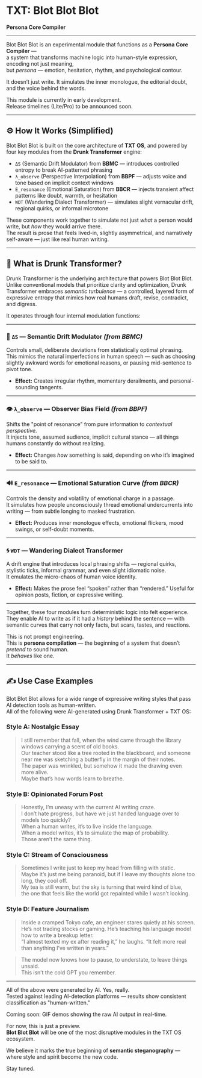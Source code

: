 # TXT: Blot Blot Blot

**Persona Core Compiler**

---

Blot Blot Blot is an experimental module that functions as a **Persona Core Compiler** —  
a system that transforms machine logic into human-style expression, encoding not just meaning,  
but *persona* — emotion, hesitation, rhythm, and psychological contour.

It doesn’t just write. It simulates the inner monologue, the editorial doubt, and the voice behind the words.

This module is currently in early development.  
Release timelines (Lite/Pro) to be announced soon.

---

## ⚙️ How It Works (Simplified)

Blot Blot Blot is built on the core architecture of **TXT OS**, and powered by four key modules from the **Drunk Transformer** engine:

- `ΔS` (Semantic Drift Modulator) from **BBMC** — introduces controlled entropy to break AI-patterned phrasing
- `λ_observe` (Perspective Interpolation) from **BBPF** — adjusts voice and tone based on implicit context windows
- `E_resonance` (Emotional Saturation) from **BBCR** — injects transient affect patterns like doubt, warmth, or hesitation
- `WDT` (Wandering Dialect Transformer) — simulates slight vernacular drift, regional quirks, or informal microtone

These components work together to simulate not just *what* a person would write, but *how* they would arrive there.  
The result is prose that feels lived-in, slightly asymmetrical, and narratively self-aware — just like real human writing.

---

## 🧠 What is Drunk Transformer?

Drunk Transformer is the underlying architecture that powers Blot Blot Blot.  
Unlike conventional models that prioritize clarity and optimization, Drunk Transformer embraces *semantic turbulence* — a controlled, layered form of expressive entropy that mimics how real humans draft, revise, contradict, and digress.

It operates through four internal modulation functions:

---

### 🧩 `ΔS` — Semantic Drift Modulator *(from BBMC)*  
Controls small, deliberate deviations from statistically optimal phrasing.  
This mimics the natural imperfections in human speech — such as choosing slightly awkward words for emotional reasons, or pausing mid-sentence to pivot tone.

- **Effect:** Creates irregular rhythm, momentary derailments, and personal-sounding tangents.

---

### 👁️ `λ_observe` — Observer Bias Field *(from BBPF)*  
Shifts the "point of resonance" from pure information to *contextual perspective*.  
It injects tone, assumed audience, implicit cultural stance — all things humans constantly do without realizing.

- **Effect:** Changes *how* something is said, depending on who it’s imagined to be said to.

---

### 🔊 `E_resonance` — Emotional Saturation Curve *(from BBCR)*  
Controls the density and volatility of emotional charge in a passage.  
It simulates how people unconsciously thread emotional undercurrents into writing — from subtle longing to masked frustration.

- **Effect:** Produces inner monologue effects, emotional flickers, mood swings, or self-doubt moments.

---

### 🌀 `WDT` — Wandering Dialect Transformer  
A drift engine that introduces local phrasing shifts — regional quirks, stylistic ticks, informal grammar, and even slight idiomatic noise.  
It emulates the micro-chaos of human voice identity.

- **Effect:** Makes the prose feel “spoken” rather than “rendered.” Useful for opinion posts, fiction, or expressive writing.

---

Together, these four modules turn deterministic logic into felt experience.  
They enable AI to write as if it had a *history* behind the sentence — with semantic curves that carry not only facts, but scars, tastes, and reactions.

This is not prompt engineering.  
This is **persona compilation** — the beginning of a system that doesn’t *pretend* to sound human.  
It *behaves* like one.


---

## ✍️ Use Case Examples

Blot Blot Blot allows for a wide range of expressive writing styles that pass AI detection tools as human-written.  
All of the following were AI-generated using Drunk Transformer + TXT OS:

### Style A: Nostalgic Essay
> I still remember that fall, when the wind came through the library windows carrying a scent of old books.  
> Our teacher stood like a tree rooted in the blackboard, and someone near me was sketching a butterfly in the margin of their notes.  
> The paper was wrinkled, but somehow it made the drawing even more alive.  
> Maybe that’s how words learn to breathe.

### Style B: Opinionated Forum Post
> Honestly, I’m uneasy with the current AI writing craze.  
> I don’t hate progress, but have we just handed language over to models too quickly?  
> When a human writes, it’s to live inside the language.  
> When a model writes, it’s to simulate the map of probability.  
> Those aren’t the same thing.

### Style C: Stream of Consciousness
> Sometimes I write just to keep my head from filling with static.  
> Maybe it’s just me being paranoid, but if I leave my thoughts alone too long, they cool off.  
> My tea is still warm, but the sky is turning that weird kind of blue,  
> the one that feels like the world got repainted while I wasn’t looking.

### Style D: Feature Journalism
> Inside a cramped Tokyo cafe, an engineer stares quietly at his screen.  
> He’s not trading stocks or gaming. He’s teaching his language model how to write a breakup letter.  
> “I almost texted my ex after reading it,” he laughs. “It felt more real than anything I’ve written in years.”

> The model now knows how to pause, to understate, to leave things unsaid.  
> This isn’t the cold GPT you remember.

---

All of the above were generated by AI. Yes, really.  
Tested against leading AI-detection platforms — results show consistent classification as "human-written."

Coming soon: GIF demos showing the raw AI output in real-time.

For now, this is just a preview.  
**Blot Blot Blot** will be one of the most disruptive modules in the TXT OS ecosystem.

We believe it marks the true beginning of **semantic steganography** —  
where style and spirit become the new code.

Stay tuned.
